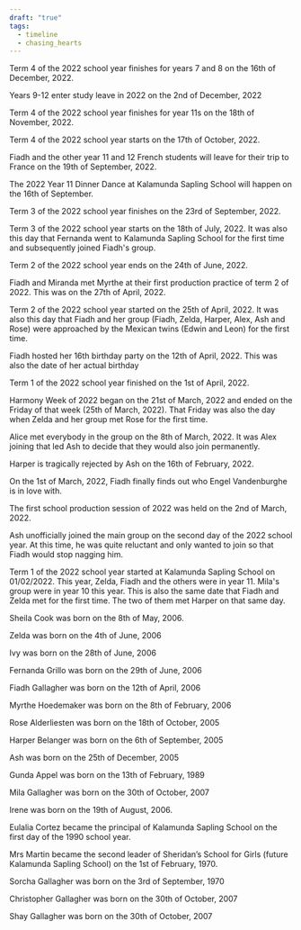 ```yaml
---
draft: "true"
tags:
  - timeline
  - chasing_hearts
---
```


<span
	  class='ob-timelines'
	  data-date='2022-12-16-00'
	  data-title='Term 4 of 2022 Ends for Years 7 and 8'
	  data-class='green'
	  data-type='box'>
	  Term 4 of the 2022 school year finishes for years 7 and 8 on the 16th of December, 2022.
</span>

<span
	  class='ob-timelines'
	  data-date='2022-12-02-00'
	  data-title='Years 9-12 Begin Study Leave (2022)'
	  data-class='green'
	  data-type='box'>
	  Years 9-12 enter study leave in 2022 on the 2nd of December, 2022
</span>

<span
	  class='ob-timelines'
	  data-date='2022-11-18-00'
	  data-title='Term 4 of 2022 Ends for Year 11s'
	  data-class='green'
	  data-type='box'>
	  Term 4 of the 2022 school year finishes for year 11s on the 18th of November, 2022.
</span>

<span
	  class='ob-timelines'
	  data-date='2022-10-17-00'
	  data-title='Term 4 of 2022 Starts'
	  data-class='green'
	  data-type='box'>
	  Term 4 of the 2022 school year starts on the 17th of October, 2022.
</span>

<span
	  class='ob-timelines'
	  data-date='2022-09-19-00'
	  data-title='2022 French Excursion'
	  data-class='green'
	  data-type='box'>
	  Fiadh and the other year 11 and 12 French students will leave for their trip to France on the 19th of September, 2022.
</span>

<span
	  class='ob-timelines'
	  data-date='2022-09-16-00'
	  data-title='2022 Year 11 Dinner Dance'
	  data-class='green'
	  data-type='box'>
	  The 2022 Year 11 Dinner Dance at Kalamunda Sapling School will happen on the 16th of September.
</span>

<span
	  class='ob-timelines'
	  data-date='2022-09-23-00'
	  data-title='Term 3 of 2022 Ends'
	  data-class='green'
	  data-type='box'>
	  Term 3 of the 2022 school year finishes on the 23rd of September, 2022.
</span>

<span
	  class='ob-timelines'
	  data-date='2022-07-18-00'
	  data-title='Term 3 of 2022 Starts'
	  data-class='green'
	  data-type='box'>
	  Term 3 of the 2022 school year starts on the 18th of July, 2022. It was also this day that Fernanda went to Kalamunda Sapling School for the first time and subsequently joined Fiadh's group.
</span>

<span
	  class='ob-timelines'
	  data-date='2022-06-24-00'
	  data-title='Term 2 of 2022 Ends'
	  data-class='green'
	  data-type='box'>
	  Term 2 of the 2022 school year ends on the 24th of June, 2022.
</span>

<span
	  class='ob-timelines'
	  data-date='2022-04-27-00'
	  data-title='Fiadh meets Myrthe'
	  data-class='green'
	  data-type='box'>
	  Fiadh and Miranda met Myrthe at their first production practice of term 2 of 2022. This was on the 27th of April, 2022.
</span>

<span
	  class='ob-timelines'
	  data-date='2022-04-25-00'
	  data-title='Term 2 of 2022 Starts'
	  data-class='green'
	  data-type='box'>
	  Term 2 of the 2022 school year started on the 25th of April, 2022. It was also this day that Fiadh and her group (Fiadh, Zelda, Harper, Alex, Ash and Rose) were approached by the Mexican twins (Edwin and Leon) for the first time.
</span>

<span
	  class='ob-timelines'
	  data-date='2022-04-12-00'
	  data-title="Fiadh's 16th birthday"
	  data-class='green'
	  data-type='box'>
	  Fiadh hosted her 16th birthday party on the 12th of April, 2022. This was also the date of her actual birthday
</span>

<span
	  class='ob-timelines'
	  data-date='2022-04-01-00'
	  data-title='Term 1 of 2022 Finishes'
	  data-class='green'
	  data-type='box'>
	  Term 1 of the 2022 school year finished on the 1st of April, 2022.
</span>

<span
	  class='ob-timelines'
	  data-date='2022-03-21-00'
	  data-title='Harmony Week 2022 Begins'
	  data-class='green'
	  data-type='box'>
	  Harmony Week of 2022 began on the 21st of March, 2022 and ended on the Friday of that week (25th of March, 2022). That Friday was also the day when Zelda and her group met Rose for the first time.
</span>

<span
	  class='ob-timelines'
	  data-date='2022-03-08-00'
	  data-title='Ash and Alice join the group'
	  data-class='green'
	  data-type='box'>
	  Alice met everybody in the group on the 8th of March, 2022. It was Alex joining that led Ash to decide that they would also join permanently.
</span>

<span
	  class='ob-timelines'
	  data-date='2022-02-16-00'
	  data-title="Harper is rejected by Ash"
	  data-class='green'
	  data-type='box'>
	  Harper is tragically rejected by Ash on the 16th of February, 2022.
</span>

<span
	  class='ob-timelines'
	  data-date='2022-02-28-00'
	  data-title="Fiadh finds out who Ms Van likes"
	  data-class='green'
	  data-type='box'>
	  On the 1st of March, 2022, Fiadh finally finds out who Engel Vandenburghe is in love with.
</span>

<span
	  class='ob-timelines'
	  data-date='2022-03-02-00'
	  data-title="The first school production session of 2022 is held"
	  data-class='green'
	  data-type='box'>
	  The first school production session of 2022 was held on the 2nd of March, 2022.
</span>

<span
	  class='ob-timelines'
	  data-date='2022-02-02-00'
	  data-title='Ash unofficially joins the group'
	  data-class='green'
	  data-type='box'>
	  Ash unofficially joined the main group on the second day of the 2022 school year. At this time, he was quite reluctant and only wanted to join so that Fiadh would stop nagging him.
</span>

<span
	  class='ob-timelines'
	  data-date='2022-02-01-00'
	  data-title='2022 School Year Starts'
	  data-class='green'
	  data-type='box'>
	  Term 1 of the 2022 school year started at Kalamunda Sapling School on 01/02/2022. This year, Zelda, Fiadh and the others were in year 11. Mila's group were in year 10 this year. This is also the same date that Fiadh and Zelda met for the first time. The two of them met Harper on that same day.
</span>

<span
	  class='ob-timelines'
	  data-date='2006-05-08-00'
	  data-title='Sheila is born'
	  data-class=purple
	  data-type='box'>
	  Sheila Cook was born on the 8th of May, 2006.
</span>

<span
	  class='ob-timelines'
	  data-date='2006-06-04-00'
	  data-title='Zelda is born'
	  data-class=purple
	  data-type='box'>
	  Zelda was born on the 4th of June, 2006
</span>

<span
	  class='ob-timelines'
	  data-date='2006-06-28-00'
	  data-title='Ivy is born'
	  data-class=purple
	  data-type='box'>
	  Ivy was born on the 28th of June, 2006
</span>

<span
	  class='ob-timelines'
	  data-date='2006-06-29-00'
	  data-title='Fernanda is born'
	  data-class=purple
	  data-type='box'>
	  Fernanda Grillo was born on the 29th of June, 2006
</span>

<span
	  class='ob-timelines'
	  data-date='2006-04-12-00'
	  data-title='Fiadh is born'
	  data-class='green'
	  data-type='box'>
	  Fiadh Gallagher was born on the 12th of April, 2006
</span>

<span
	  class='ob-timelines'
	  data-date='2006-02-08-00'
	  data-title='Myrthe is born'
	  data-class='green'
	  data-type='box'>
	  Myrthe Hoedemaker was born on the 8th of February, 2006
</span>

<span
	  class='ob-timelines'
	  data-date='2005-10-18-00'
	  data-title='Rose is born'
	  data-class='green'
	  data-type='box'>
	  Rose Alderliesten was born on the 18th of October, 2005
</span>

<span
	  class='ob-timelines'
	  data-date='2005-09-06-00'
	  data-title='Harper is born'
	  data-class='green'
	  data-type='box'>
	  Harper Belanger was born on the 6th of September, 2005
</span>

<span
	  class='ob-timelines'
	  data-date='2005-12-25-00'
	  data-title='Ash is born'
	  data-class='green'
	  data-type='box'>
	  Ash was born on the 25th of December, 2005
</span>

<span
	  class='ob-timelines'
	  data-date='1989-02-13-00'
	  data-title='Gunda is born'
	  data-class='green'
	  data-type='box'>
	  Gunda Appel was born on the 13th of February, 1989
</span>

<span
	  class='ob-timelines'
	  data-date='2007-10-30-00'
	  data-title='Mila is born'
	  data-class='green'
	  data-type='box'>
	  Mila Gallagher was born on the 30th of October, 2007
</span>

<span
	  class='ob-timelines'
	  data-date='2006-08-19-00'
	  data-title='Irene is born'
	  data-class='green'
	  data-type='box'>
	  Irene was born on the 19th of August, 2006.
</span>

<span
	  class='ob-timelines'
	  data-date='1990-02-01-00'
	  data-title='Ms Cortez becomes principal of Kalamunda Sapling School'
	  data-class='green'
	  data-type='box'>
	  Eulalia Cortez became the principal of Kalamunda Sapling School on the first day of the 1990 school year.
</span>

<span
	  class='ob-timelines'
	  data-date='1970-02-01-00'
	  data-title='Mrs Martin becomes headmistress of Sheridan’s School for Girls'
	  data-class='green'
	  data-type='box'>
	  Mrs Martin became the second leader of Sheridan’s School for Girls (future Kalamunda Sapling School) on the 1st of February, 1970.
</span>

<span
	  class='ob-timelines'
	  data-date='1970-09-03-00'
	  data-title='Sorcha is born'
	  data-class='green'
	  data-type='box'>
	  Sorcha Gallagher was born on the 3rd of September, 1970
</span>

<span
	  class='ob-timelines'
	  data-date='1970-06-12-00'
	  data-title='Christopher is born'
	  data-class='green'
	  data-type='box'>
	  Christopher Gallagher was born on the 30th of October, 2007
</span>

<span
	  class='ob-timelines'
	  data-date='1937-03-17-00'
	  data-title='Shay is born'
	  data-class='green'
	  data-type='box'>
	  Shay Gallagher was born on the 30th of October, 2007
</span>
